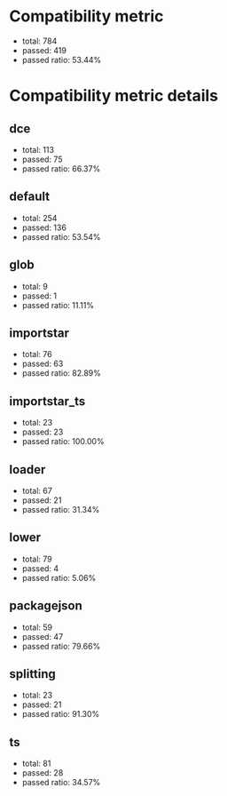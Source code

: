 # Compatibility metric
- total: 784
- passed: 419
- passed ratio: 53.44%
# Compatibility metric details
## dce
- total: 113
- passed: 75
- passed ratio: 66.37%
## default
- total: 254
- passed: 136
- passed ratio: 53.54%
## glob
- total: 9
- passed: 1
- passed ratio: 11.11%
## importstar
- total: 76
- passed: 63
- passed ratio: 82.89%
## importstar_ts
- total: 23
- passed: 23
- passed ratio: 100.00%
## loader
- total: 67
- passed: 21
- passed ratio: 31.34%
## lower
- total: 79
- passed: 4
- passed ratio: 5.06%
## packagejson
- total: 59
- passed: 47
- passed ratio: 79.66%
## splitting
- total: 23
- passed: 21
- passed ratio: 91.30%
## ts
- total: 81
- passed: 28
- passed ratio: 34.57%

